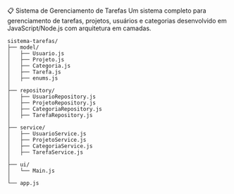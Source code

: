 📋 Sistema de Gerenciamento de Tarefas
Um sistema completo para gerenciamento de tarefas, projetos, usuários e categorias desenvolvido 
em JavaScript/Node.js com arquitetura em camadas.

```
sistema-tarefas/
├── model/
│   ├── Usuario.js
│   ├── Projeto.js
│   ├── Categoria.js
│   ├── Tarefa.js
│   ├── enums.js
│
├── repository/
│   ├── UsuarioRepository.js
│   ├── ProjetoRepository.js
│   ├── CategoriaRepository.js
│   ├── TarefaRepository.js
│
├── service/
│   ├── UsuarioService.js
│   ├── ProjetoService.js
│   ├── CategoriaService.js
│   ├── TarefaService.js
│
├── ui/
│   └── Main.js
│
└── app.js
```









